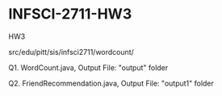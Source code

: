 # INFSCI-2711-HW3
HW3

src/edu/pitt/sis/infsci2711/wordcount/

Q1. WordCount.java, Output File: "output" folder

Q2. FriendRecommendation.java, Output File: "output1" folder

